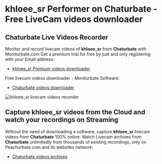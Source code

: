 # khloee_sr Performer on Chaturbate - Free LiveCam videos downloader

## Chaturbate Live Videos Recorder

Monitor and record livecam videos of **khloee_sr** from **Chaturbate** with Moniturbate.com
Get a premium trial for free by just and only registering with your Email address:
* [khloee_sr Premium videos downloader](https://moniturbate.com/request-demo-licence-key.html)

Free livecam videos downloader - Moniturbate Software:
* [Chaturbate videos downloader](https://moniturbate.com/moniturbate-download-software.html)

![khloee_sr livecam videos recorder](https://peachurnet.com/templates/moniturbate-software.png)


## Capture khloee_sr videos from the Cloud and watch your recordings on Streaming

Without the need of downloading a software, capture **khloee_sr** livecam videos from **Chaturbate** 100% online.
Watch Livecam archives from **Chaturbate** unlimitedly from thousands of existing recordings, only on Peachurbate.com and its websites network:
* [Chaturbate videos archives](https://peachurnet.com/)
